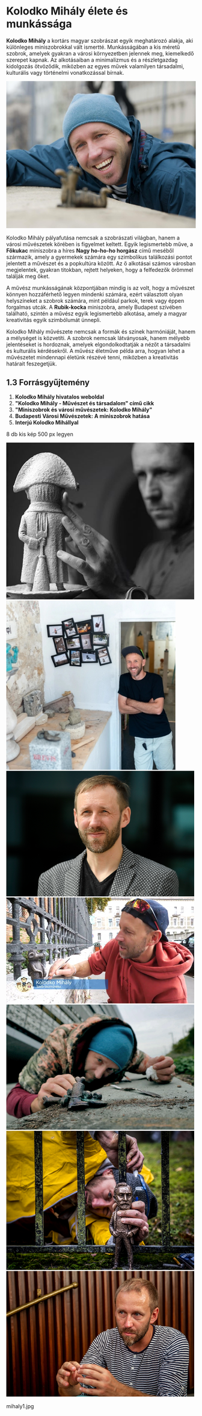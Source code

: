 # Kolodko Mihály élete és munkássága

**Kolodko Mihály** a kortárs magyar szobrászat egyik meghatározó alakja, aki különleges miniszobrokkal vált ismertté. Munkásságában a kis méretű szobrok, amelyek gyakran a városi környezetben jelennek meg, kiemelkedő szerepet kapnak. Az alkotásaiban a minimalizmus és a részletgazdag kidolgozás ötvöződik, miközben az egyes művek valamilyen társadalmi, kulturális vagy történelmi vonatkozással bírnak.

![Koldoko Mihaly](kepek/koldoko.jpg)

Kolodko Mihály pályafutása nemcsak a szobrászati világban, hanem a városi művészetek körében is figyelmet keltett. Egyik legismertebb műve, a **Főkukac** miniszobra a híres **Nagy ho-ho-ho horgász** című meséből származik, amely a gyermekek számára egy szimbolikus találkozási pontot jelentett a művészet és a popkultúra között. Az ő alkotásai számos városban megjelentek, gyakran titokban, rejtett helyeken, hogy a felfedezők örömmel találják meg őket.

A művész munkásságának központjában mindig is az volt, hogy a művészet könnyen hozzáférhető legyen mindenki számára, ezért választott olyan helyszíneket a szobrok számára, mint például parkok, terek vagy éppen forgalmas utcák. A **Rubik-kocka** miniszobra, amely Budapest szívében található, szintén a művész egyik legismertebb alkotása, amely a magyar kreativitás egyik szimbólumát ünnepli.

Kolodko Mihály művészete nemcsak a formák és színek harmóniáját, hanem a mélységet is közvetíti. A szobrok nemcsak látványosak, hanem mélyebb jelentéseket is hordoznak, amelyek elgondolkodtatják a nézőt a társadalmi és kulturális kérdésekről. A művész életműve példa arra, hogyan lehet a művészetet mindennapi életünk részévé tenni, miközben a kreativitás határait feszegetjük.

## 1.3 Forrásgyűjtemény

1. **Kolodko Mihály hivatalos weboldal** 
2. **"Kolodko Mihály - Művészet és társadalom" című cikk**
3. **"Miniszobrok és városi művészetek: Kolodko Mihály"**
4. **Budapesti Városi Művészetek: A miniszobrok hatása**
5. **Interjú Kolodko Mihállyal**

8 db kis kép 500 px legyen

 ![Kolodko3](kepek/koldoko3.jpg)  
 ![Kolodko2](kepek/image5.jpg) 
 ![Kolodko2](kepek/koldoko6.jpg) 
![Kolodko2](kepek/koldoko7.jpg) 
![Kolodko2](kepek/koldoko9.jpg) 
![Kolodko2](kepek/mihaly1.jpg)
![Kolodko2](kepek/mihaly2.jpg)

mihaly1.jpg

